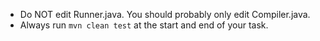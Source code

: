 - Do NOT edit Runner.java. You should probably only edit Compiler.java.
- Always run `mvn clean test` at the start and end of your task.